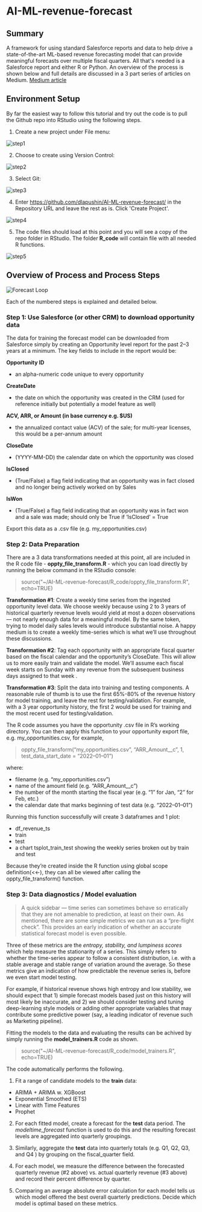 # AI-ML-revenue-forecast

## Summary
A framework for using standard Salesforce reports and data to help drive a state-of-the-art ML-based revenue forecasting model that can provide meaningful forecasts over multiple fiscal quarters. All that's needed is a Salesforce report and either R or Python.  An overview of the process is shown below and full details are discussed in a 3 part series of articles on Medium. [Medium article](https://medium.com/@dlapushin/open-source-b2b-sales-forecasting-c1cd7bc9b2a8)

## Environment Setup
By far the easiest way to follow this tutorial and try out the code is to pull the Github repo into RStudio using the following steps.
1. Create a new project under File menu:

![step1](https://github.com/dlapushin/AI-ML-revenue-forecast/blob/main/pic1/step1.png)

2. Choose to create using Version Control:

![step2](https://github.com/dlapushin/AI-ML-revenue-forecast/blob/main/pic1/step2.png)

3. Select Git:

![step3](https://github.com/dlapushin/AI-ML-revenue-forecast/blob/main/pic1/step3.png)

4. Enter https://github.com/dlapushin/AI-ML-revenue-forecast/ in the Repository URL and leave the rest as is.  Click 'Create Project'.

![step4](https://github.com/dlapushin/AI-ML-revenue-forecast/blob/main/pic1/step4.png)

5. The code files should load at this point and you will see a copy of the repo folder in RStudio.  The folder **R_code** will contain file with all needed R functions.

![step5](https://github.com/dlapushin/AI-ML-revenue-forecast/blob/main/pic1/step5.png)


## Overview of Process and Process Steps

![Forecast Loop](https://github.com/dlapushin/AI-ML-revenue-forecast/blob/main/sales_forecast_process.png)

Each of the numbered steps is explained and detailed below.

### Step 1: Use Salesforce (or other CRM) to download opportunity data

The data for training the forecast model can be downloaded from Salesforce simply by creating an Opportunity level report for the past 2–3 years at a minimum. The key fields to include in the report would be:

**Opportunity ID**
* an alpha-numeric code unique to every opportunity

**CreateDate**
* the date on which the opportunity was created in the CRM (used for reference initially but potentially a model feature as well)

**ACV, ARR, or Amount (in base currency e.g. $US)** 
* the annualized contact value (ACV) of the sale; for multi-year licenses, this would be a per-annum amount

**CloseDate**
* (YYYY-MM-DD) the calendar date on which the opportunity was closed

**IsClosed**
* (True/False) a flag field indicating that an opportunity was in fact closed and no longer being actively worked on by Sales

**IsWon**
* (True/False) a flag field indicating that an opportunity was in fact won and a sale was made; should only be True if ‘IsClosed’ = True

Export this data as a .csv file (e.g. my_opportunities.csv)

### Step 2: Data Preparation
There are a 3 data transformations needed at this point, all are included in the R code file - **oppty_file_transform.R** - which you can load directly by running the below command in the RStudio console: 

> source("~/AI-ML-revenue-forecast/R_code/oppty_file_transform.R", echo=TRUE)

**Transformation #1**: Create a weekly time series from the ingested opportunity level data. We choose weekly because using 2 to 3 years of historical quarterly revenue levels would yield at most a dozen observations — not nearly enough data for a meaningful model. By the same token, trying to model daily sales levels would introduce substantial noise. A happy medium is to create a weekly time-series which is what we’ll use throughout these discussions.

**Transformation #2**: Tag each opportunity with an appropriate fiscal quarter based on the fiscal calendar and the opportunity’s CloseDate. This will allow us to more easily train and validate the model. We’ll assume each fiscal week starts on Sunday with any revenue from the subsequent business days assigned to that week .

**Transformation #3**: Split the data into training and testing components. A reasonable rule of thumb is to use the first 65%-80% of the revenue history for model training, and leave the rest for testing/validation. For example, with a 3 year opportunity history, the first 2 would be used for training and the most recent used for testing/validation.

The R code assumes you have the opportunity .csv file in R’s working directory. You can then apply this function to your opportunity export file, e.g. my_opportunities.csv, for example, 

> oppty_file_transform(“my_opportunities.csv”, “ARR_Amount__c”, 1, test_data_start_date = “2022–01–01”)

where:

* filename (e.g. “my_opportunities.csv”)
* name of the amount field (e.g. “ARR_Amount__c”)
* the number of the month starting the fiscal year (e.g. “1” for Jan, “2” for Feb, etc.)
* the calendar date that marks beginning of test data (e.g. “2022–01–01”)

Running this function successfully will create 3 dataframes and 1 plot: 
* df_revenue_ts
* train
* test 
* a chart tsplot_train_test showing the weekly series broken out by train and test

Because they’re created inside the R function using global scope definition(<<-), they can all be viewed after calling the oppty_file_transform() function.

### Step 3: Data diagnostics / Model evaluation

> A quick sidebar — time series can sometimes behave so erratically that they are not amenable to prediction, at least on their own. As mentioned, there are some simple metrics we can run as a “pre-flight check”. This provides an early indication of whether an accurate statistical forecast model is even possible.

Three of these metrics are the *entropy, stability, and lumpiness scores* which help measure the stationarity of a series. This simply refers to whether the time-series appear to follow a consistent distribution, i.e. with a stable average and stable range of variation around the average. So these metrics give an indication of how predictable the revenue series is, before we even start model testing. 

For example, if historical revenue shows high entropy and low stability, we should expect that 1) simple forecast models based just on this history will most likely be inaccurate, and 2) we should consider testing and tuning deep-learning style models or adding other appropriate variables that may contribute some predictive power (say, a leading indicator of revenue such as Marketing pipeline).

Fitting the models to the data and evaluating the results can be achived by simply running the **model_trainers.R** code as shown.

> source("~/AI-ML-revenue-forecast/R_code/model_trainers.R", echo=TRUE)

The code automatically performs the following.

1. Fit a range of candidate models to the **train** data:

- ARIMA + ARIMA w. XGBoost
- Exponential Smoothed (ETS)
- Linear with Time Features
- Prophet

2. For each fitted model, create a forecast for the **test** data period. The *modeltime_forecast* function is used to do this and the resulting forecast levels are aggregated into quarterly groupings.

3. Similarly, aggregate the **test** data into quarterly totals (e.g. Q1, Q2, Q3, and Q4 ) by grouping on the fiscal_quarter field.

4. For each model, we measure the difference between the forecasted quarterly revenue (#2 above) vs. actual quarterly revenue (#3 above) and record their percent difference by quarter.

5. Comparing an average absolute error calculation for each model tells us which model offered the best overall quarterly predictions. Decide which model is optimal based on these metrics.


